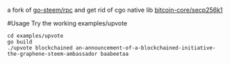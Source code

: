 a fork of [go-steem/rpc](https://github.com/go-steem/rpc)
and get rid of cgo native lib [bitcoin-core/secp256k1](https://github.com/bitcoin-core/secp256k1)

#Usage
Try the working examples/upvote

```
cd examples/upvote
go build
./upvote blockchained an-announcement-of-a-blockchained-initiative-the-graphene-steem-ambassador baabeetaa
```
